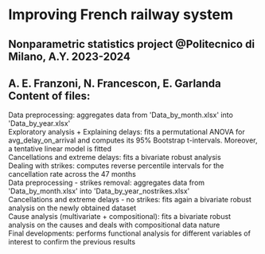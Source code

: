 # Improving French railway system
Nonparametric statistics project @Politecnico di Milano, A.Y. 2023-2024
---------
A. E. Franzoni, N. Francescon, E. Garlanda <br />
Content of files: <br />
---------
Data preprocessing: aggregates data from 'Data_by_month.xlsx' into 'Data_by_year.xlsx' <br />
Exploratory analysis + Explaining delays: fits a permutational ANOVA for avg_delay_on_arrival and computes its 95% Bootstrap t-intervals. Moreover, a tentative linear model is fitted <br />
Cancellations and extreme delays: fits a bivariate robust analysis <br />
Dealing with strikes: computes reverse percentile intervals for the cancellation rate across the 47 months <br />
Data preprocessing - strikes removal: aggregates data from 'Data_by_month.xlsx' into 'Data_by_year_nostrikes.xlsx' <br />
Cancellations and extreme delays - no strikes:  fits again a bivariate robust analysis on the newly obtained dataset <br />
Cause analysis (multivariate + compositional): fits a bivariate robust analysis on the causes and deals with compositional data nature <br />
Final developments: performs functional analysis for different variables of interest to confirm the previous results <br />
